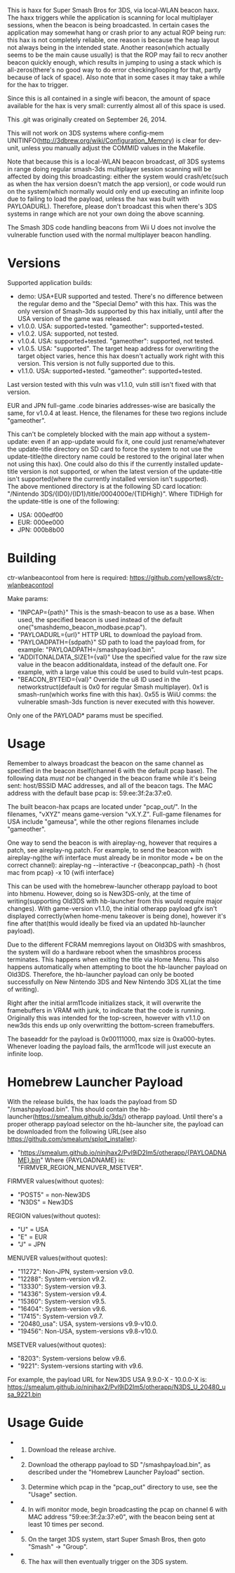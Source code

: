 This is haxx for Super Smash Bros for 3DS, via local-WLAN beacon haxx. The haxx triggers while the application is scanning for local multiplayer sessions, when the beacon is being broadcasted.
In certain cases the application may somewhat hang or crash prior to any actual ROP being run: this hax is not completely reliable, one reason is because the heap layout not always being in the intended state. Another reason(which actually seems to be the main cause usually) is that the ROP may fail to recv another beacon quickly enough, which results in jumping to using a stack which is all-zeros(there's no good way to do error checking/looping for that, partly because of lack of space). Also note that in some cases it may take a while for the hax to trigger.

Since this is all contained in a single wifi beacon, the amount of space available for the hax is very small: currently almost all of this space is used.

This .git was originally created on September 26, 2014.

This will not work on 3DS systems where config-mem UNITINFO(http://3dbrew.org/wiki/Configuration_Memory) is clear for dev-unit, unless you manually adjust the COMMID values in the Makefile.

Note that because this is a local-WLAN beacon broadcast, *all* 3DS systems in range doing regular smash-3ds multiplayer session scanning will be affected by doing this broadcasting: either the system would crash/etc(such as when the hax version doesn't match the app version), or code would run on the system(which normally would only end up executing an infinite loop due to failing to load the payload, unless the hax was built with PAYLOADURL). Therefore, please don't broadcast this when there's 3DS systems in range which are not your own doing the above scanning.

The Smash 3DS code handling beacons from Wii U does not involve the vulnerable function used with the normal multiplayer beacon handling.

# Versions
Supported application builds:
* demo: USA+EUR supported and tested. There's no difference between the regular demo and the "Special Demo" with this hax. This was the only version of Smash-3ds supported by this hax initially, until after the USA version of the game was released.
* v1.0.0. USA: supported+tested. "gameother": supported+tested.
* v1.0.2. USA: supported, not tested.
* v1.0.4. USA: supported+tested. "gameother": supported, not tested.
* v1.0.5. USA: "supported". The target heap address for overwriting the target object varies, hence this hax doesn't actually work right with this version. This version is not fully supported due to this.
* v1.1.0. USA: supported+tested. "gameother": supported+tested.

Last version tested with this vuln was v1.1.0, vuln still isn't fixed with that version.

EUR and JPN full-game .code binaries addresses-wise are basically the same, for v1.0.4 at least. Hence, the filenames for these two regions include "gameother".

This can't be completely blocked with the main app without a system-update: even if an app-update would fix it, one could just rename/whatever the update-title directory on SD card to force the system to not use the update-title(the directory name could be restored to the original later when not using this hax). One could also do this if the currently installed update-title version is not supported, or when the latest version of the update-title isn't supported(where the currently installed version isn't supported).  
The above mentioned directory is at the following SD card location: "/Nintendo 3DS/{ID0}/{ID1}/title/0004000e/{TIDHigh}".
Where TIDHigh for the update-title is one of the following:
* USA: 000edf00
* EUR: 000ee000
* JPN: 000b8b00

# Building
ctr-wlanbeacontool from here is required: https://github.com/yellows8/ctr-wlanbeacontool

Make params:
* "INPCAP={path}" This is the smash-beacon to use as a base. When used, the specified beacon is used instead of the default one("smashdemo_beacon_modbase.pcap").
* "PAYLOADURL={url}" HTTP URL to download the payload from.
* "PAYLOADPATH={sdpath}" SD path to load the payload from, for example: "PAYLOADPATH=/smashpayload.bin".
* "ADDITONALDATA_SIZE1={val}" Use the specified value for the raw size value in the beacon additionaldata, instead of the default one. For example, with a large value this could be used to build vuln-test pcaps.
* "BEACON_BYTEID={val}" Override the u8 ID used in the networkstruct(default is 0x0 for regular Smash multiplayer). 0x1 is smash-run(which works fine with this hax). 0x55 is WiiU comms: the vulnerable smash-3ds function is never executed with this however.

Only one of the PAYLOAD* params must be specified.

# Usage
Remember to always broadcast the beacon on the same channel as specified in the beacon itself(channel 6 with the default pcap base). The following data *must* *not* be changed in the beacon frame while it's being sent: host/BSSID MAC addresses, and all of the beacon tags. The MAC address with the default base pcap is: 59:ee:3f:2a:37:e0.

The built beacon-hax pcaps are located under "pcap_out/". In the filenames, "vXYZ" means game-version "vX.Y.Z". Full-game filenames for USA include "gameusa", while the other regions filenames include "gameother".

One way to send the beacon is with aireplay-ng, however that requires a patch, see aireplay-ng.patch. For example, to send the beacon with aireplay-ng(the wifi interface must already be in monitor mode + be on the correct channel): aireplay-ng --interactive -r {beaconpcap_path} -h {host mac from pcap} -x 10 {wifi interface}

This can be used with the homebrew-launcher otherapp payload to boot into hbmenu. However, doing so is New3DS-only, at the time of writing(supporting Old3DS with hb-launcher from this would require major changes). With game-version v1.1.0, the initial otherapp payload gfx isn't displayed correctly(when home-menu takeover is being done), however it's fine after that(this would ideally be fixed via an updated hb-launcher payload).

Due to the different FCRAM memregions layout on Old3DS with smashbros, the system will do a hardware reboot when the smashbros process terminates. This happens when exiting the title via Home Menu. This also happens automatically when attempting to boot the hb-launcher payload on Old3DS. Therefore, the hb-launcher payload can only be booted successfully on New Nintendo 3DS and New Nintendo 3DS XL(at the time of writing).

Right after the initial arm11code initializes stack, it will overwrite the framebuffers in VRAM with junk, to indicate that the code is running. Originally this was intended for the top-screen, however with v1.1.0 on new3ds this ends up only overwritting the bottom-screen framebuffers.

The baseaddr for the payload is 0x00111000, max size is 0xa000-bytes. Whenever loading the payload fails, the arm11code will just execute an infinite loop.

# Homebrew Launcher Payload
With the release builds, the hax loads the payload from SD "/smashpayload.bin". This should contain the hb-launcher(https://smealum.github.io/3ds/) otherapp payload. Until there's a proper otherapp payload selector on the hb-launcher site, the payload can be downloaded from the following URL(see also https://github.com/smealum/sploit_installer):  
* "https://smealum.github.io/ninjhax2/Pvl9iD2Im5/otherapp/{PAYLOADNAME}.bin"
Where {PAYLOADNAME} is: "FIRMVER_REGION_MENUVER_MSETVER".  

FIRMVER values(without quotes):
* "POST5" = non-New3DS
* "N3DS" = New3DS

REGION values(without quotes):
* "U" = USA
* "E" = EUR
* "J" = JPN

MENUVER values(without quotes):
* "11272": Non-JPN, system-version v9.0.
* "12288": System-version v9.2.
* "13330": System-version v9.3.
* "14336": System-version v9.4.
* "15360": System-version v9.5.
* "16404": System-version v9.6.
* "17415": System-version v9.7.
* "20480_usa": USA, system-versions v9.9-v10.0.
* "19456": Non-USA, system-versions v9.8-v10.0.

MSETVER values(without quotes):
* "8203": System-versions below v9.6.
* "9221": System-versions starting with v9.6.

For example, the payload URL for New3DS USA 9.9.0-X - 10.0.0-X is: https://smealum.github.io/ninjhax2/Pvl9iD2Im5/otherapp/N3DS_U_20480_usa_9221.bin

# Usage Guide
* 1) Download the release archive.
* 2) Download the otherapp payload to SD "/smashpayload.bin", as described under the "Homebrew Launcher Payload" section.
* 3) Determine which pcap in the "pcap_out" directory to use, see the "Usage" section.
* 4) In wifi monitor mode, begin broadcasting the pcap on channel 6 with MAC address "59:ee:3f:2a:37:e0", with the beacon being sent at least 10 times per second.
* 5) On the target 3DS system, start Super Smash Bros, then goto "Smash" -> "Group".
* 6) The hax will then eventually trigger on the 3DS system.

